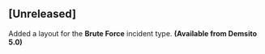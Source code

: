 ## [Unreleased]
Added a layout for the **Brute Force** incident type. **(Available from Demsito 5.0)**
